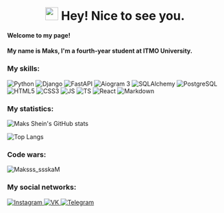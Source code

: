 <h1 align="center"><img src="https://raw.githubusercontent.com/iampavangandhi/iampavangandhi/master/gifs/Hi.gif" width="30px"> Hey! Nice to see you.</h1>

#### Welcome to my page!

#### My name is Maks, I'm a fourth-year student at ITMO University. 

### My skills:
<p>
  <img alt="Python" src="https://img.shields.io/badge/Python-3776AB?style=for-the-badge&logo=python&logoColor=white"/>
  <img alt="Django" src="https://img.shields.io/badge/Django-092E20?style=for-the-badge&logo=django&logoColor=white"/>
  <img alt="FastAPI" src="https://img.shields.io/badge/FastAPI-009688?style=for-the-badge&logo=fastapi&logoColor=white"/>
  <img alt="Aiogram 3" src="https://img.shields.io/badge/Aiogram 3-272F3B?style=for-the-badge&logo=telegram&logoColor=white"/>
  <img alt="SQLAlchemy" src="https://img.shields.io/badge/SQLAlchemy-4E98B8?style=for-the-badge&logo=sqlalchemy&logoColor=white"/>
  <img alt="PostgreSQL" src="https://img.shields.io/badge/PSQL-336791?style=for-the-badge&logo=postgresql&logoColor=white"/>
  <img alt="HTML5" src="https://img.shields.io/badge/html5-%2320232a.svg?style=for-the-badge&logo=html5&logoColor=%2361DAFB"/>
  <img alt="CSS3" src="https://img.shields.io/badge/CSS3-1572B6?style=for-the-badge&logo=css3&logoColor=white"/>
  <img alt="JS" src="https://img.shields.io/badge/JavaScript-F7DF1E?style=for-the-badge&logo=javascript&logoColor=black"/>
  <img alt="TS" src="https://img.shields.io/badge/TypeScript-007ACC?style=for-the-badge&logo=typescript&logoColor=white"/>
  <img alt="React" src="https://img.shields.io/badge/React-20232A?style=for-the-badge&logo=react&logoColor=61DAFB"/>
  <img alt="Markdown" src="https://img.shields.io/badge/Markdown-000000.svg?style=for-the-badge&logo=Markdown&logoColor=white"/>
   
</p>

### My statistics:

![Maks Shein's GitHub stats](https://github-readme-stats.vercel.app/api/?username=Maksss-ssskaM&show_icons=true&title_color=FF923D&icon_color=FF923D&text_color=9f9f9f&bg_color=322f2f )

![Top Langs](https://github-readme-stats.vercel.app/api/top-langs/?username=Maksss-ssskaM&show_icons=true&title_color=FF923D&icon_color=FF923D&text_color=9f9f9f&bg_color=322f2f )

### Code wars:

<p>
   <img src="https://www.codewars.com/users/Maksss_ssskaM/badges/large" alt="Maksss_ssskaM" />
</p>

### My social networks:

<a href="https://www.instagram.com/maksss_ssskam/">
   <img top="0" src="https://img.shields.io/badge/instagram-%23E4405F.svg?style=for-the-badge&logo=Instagram&logoColor=white" alt="Instagram" target="_blank" margin-left="10px">
</a>
<a href="https://vk.com/maksss_ssskam">
   <img top="0" src="https://img.shields.io/badge/VK-%231572B6.svg?style=for-the-badge&logo=Vk&logoColor=white" alt="VK" target="_blank" margin-left="10px">
</a>
<a href="https://t.me/Maksss_ssskaM">
   <img top="0" src="https://img.shields.io/badge/telegram-%2320232a.svg?style=for-the-badge&logo=Telegram&logoColor=white" alt="Telegram" target="_blank" margin-left="10px">
</a>


